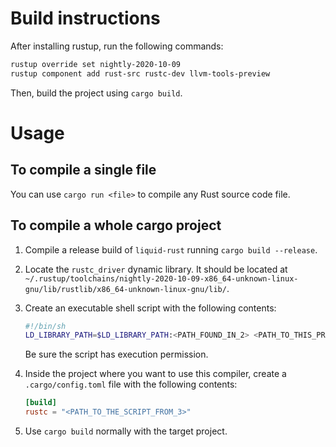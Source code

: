 # Build instructions

After installing rustup, run the following commands:
```bash
rustup override set nightly-2020-10-09
rustup component add rust-src rustc-dev llvm-tools-preview
```

Then, build the project using `cargo build`.

# Usage

## To compile a single file

You can use `cargo run <file>` to compile any Rust source code file.

## To compile a whole cargo project

1. Compile a release build of `liquid-rust` running `cargo build --release`.

2. Locate the `rustc_driver` dynamic library. It should be located at `~/.rustup/toolchains/nightly-2020-10-09-x86_64-unknown-linux-gnu/lib/rustlib/x86_64-unknown-linux-gnu/lib/`.

3. Create an executable shell script with the following contents:
    ```bash
    #!/bin/sh
    LD_LIBRARY_PATH=$LD_LIBRARY_PATH:<PATH_FOUND_IN_2> <PATH_TO_THIS_PROJECT>/target/release/liquid-rust "$@"
    ```
    Be sure the script has execution permission.

4. Inside the project where you want to use this compiler, create a `.cargo/config.toml` file with the following contents:
    ```toml
    [build]
    rustc = "<PATH_TO_THE_SCRIPT_FROM_3>"
    ```

5. Use `cargo build` normally with the target project.
